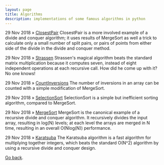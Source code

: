 ```yaml
---
layout: page
title: Algorithms
description: implementations of some famous algorithms in python
---
```


29 Nov 2018 » [ClosestPair](/pages/algorithms/closestpair.html) ClosestPair is a more involved example of a divide and conquer algorithm; it uses results of MergeSort as well a trick to calculate only a small number of split pairs, or pairs of points from either side of the divide in the divide and conquer method.

29 Nov 2018 » [Strassen](/pages/algorithms/strassen.html) Strassen's magical algorithm beats the standard matrix multiplication because it computes seven, instead of eight independent operations at each recursive call. How did he come up with it? No one knows!

29 Nov 2018 » [CountInversions](/pages/algorithms/countinversions.html) The number of inversions in an array can be counted with a simple modification of MergeSort.

29 Nov 2018 » [SelectionSort](/pages/algorithms/selectionsort.html) SelectionSort is a simple but inefficient sorting algorithm, compared to MergeSort.

29 Nov 2018 » [MergeSort](/pages/algorithms/mergesort.html) MergeSort is the canonical example of a recursive divide and conquer algorithm. It recursively divides the input array, resulting in log(N) levels; at each level the arrays are merged in N time, resulting in an overall O(Nlog(N)) performance. 

29 Nov 2018 » [Karatsuba](/pages/algorithms/karatsuba.html) The Karatsuba algorithm is a fast algorithm for multiplying together integers, which beats the standard O(N^2) algorithm by using a recursive divide and conquer design.

[Go back](/index.html).
